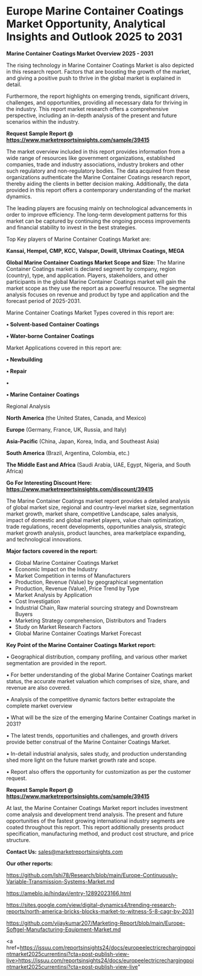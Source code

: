 # Europe Marine Container Coatings Market Opportunity, Analytical Insights and Outlook 2025 to 2031

<Strong> Marine Container Coatings Market Overview 2025 - 2031</strong>

The rising technology in Marine Container Coatings Market is also depicted in this research report. Factors that are boosting the growth of the market, and giving a positive push to thrive in the global market is explained in detail.

Furthermore, the report highlights on emerging trends, significant drivers, challenges, and opportunities, providing all necessary data for thriving in the industry. This report market research offers a comprehensive perspective, including an in-depth analysis of the present and future scenarios within the industry.

<strong>Request Sample Report @ <a href=https://www.marketreportsinsights.com/sample/39415>https://www.marketreportsinsights.com/sample/39415</a></strong>

The market overview included in this report provides information from a wide range of resources like government organizations, established companies, trade and industry associations, industry brokers and other such regulatory and non-regulatory bodies. The data acquired from these organizations authenticate the Marine Container Coatings research report, thereby aiding the clients in better decision making. Additionally, the data provided in this report offers a contemporary understanding of the market dynamics.

The leading players are focusing mainly on technological advancements in order to improve efficiency. The long-term development patterns for this market can be captured by continuing the ongoing process improvements and financial stability to invest in the best strategies.

Top Key players of Marine Container Coatings Market are:

<strong>Kansai, Hempel, CMP, KCC, Valspar, Dowill, Ultrimax Coatings, MEGA</strong>

<strong><b>Global Marine Container Coatings Market Scope and Size:</b></strong>
The Marine Container Coatings market is declared segment by company, region (country), type, and application. Players, stakeholders, and other participants in the global Marine Container Coatings market will gain the market scope as they use the report as a powerful resource. The segmental analysis focuses on revenue and product by type and application and the forecast period of 2025-2031.

Marine Container Coatings Market Types covered in this report are:

<strong>•  Solvent-based Container Coatings

•  Water-borne Container Coatings</strong>

Market Applications covered in this report are:

<strong>•  Newbuilding

•  Repair

•  

•  Marine Container Coatings</strong> 

Regional Analysis

<strong>North America</strong> (the United States, Canada, and Mexico)

<strong>Europe</strong> (Germany, France, UK, Russia, and Italy)

<strong>Asia-Pacific</strong> (China, Japan, Korea, India, and Southeast Asia)

<strong>South America</strong> (Brazil, Argentina, Colombia, etc.)

<strong>The Middle East and Africa</strong> (Saudi Arabia, UAE, Egypt, Nigeria, and South Africa)

<strong>Go For Interesting Discount Here: <a href=https://www.marketreportsinsights.com/discount/39415>https://www.marketreportsinsights.com/discount/39415</a></strong>

The Marine Container Coatings market report provides a detailed analysis of global market size, regional and country-level market size, segmentation market growth, market share, competitive Landscape, sales analysis, impact of domestic and global market players, value chain optimization, trade regulations, recent developments, opportunities analysis, strategic market growth analysis, product launches, area marketplace expanding, and technological innovations.

<strong><b>Major factors covered in the report:</b></strong>
<ul>
  <li>Global Marine Container Coatings Market </li>
  <li>Economic Impact on the Industry</li>
  <li>Market Competition in terms of Manufacturers</li>
  <li>Production, Revenue (Value) by geographical segmentation</li>
  <li>Production, Revenue (Value), Price Trend by Type</li>
  <li>Market Analysis by Application</li>
  <li>Cost Investigation</li>
  <li>Industrial Chain, Raw material sourcing strategy and Downstream Buyers</li>
  <li>Marketing Strategy comprehension, Distributors and Traders</li>
  <li>Study on Market Research Factors</li>
  <li>Global Marine Container Coatings Market Forecast</li>
</ul>

<strong><b>Key Point of the Marine Container Coatings Market report:</b></strong>

• Geographical distribution, company profiling, and various other market segmentation are provided in the report.

• For better understanding of the global Marine Container Coatings market status, the accurate market valuation which comprises of size, share, and revenue are also covered.

• Analysis of the competitive dynamic factors better extrapolate the complete market overview

• What will be the size of the emerging Marine Container Coatings market in 2031?

• The latest trends, opportunities and challenges, and growth drivers provide better construal of the Marine Container Coatings Market.

• In-detail industrial analysis, sales study, and production understanding shed more light on the future market growth rate and scope.

• Report also offers the opportunity for customization as per the customer request.

<strong>Request Sample Report @ <a href=https://www.marketreportsinsights.com/sample/39415>https://www.marketreportsinsights.com/sample/39415</a></strong>

At last, the Marine Container Coatings Market report includes investment come analysis and development trend analysis. The present and future opportunities of the fastest growing international industry segments are coated throughout this report. This report additionally presents product specification, manufacturing method, and product cost structure, and price structure.

<strong>Contact Us:</strong>
sales@marketreportsinsights.com

<strong>Our other reports:</strong>

<a href=https://github.com/Ishi78/Research/blob/main/Europe-Continuously-Variable-Transmission-Systems-Market.md>https://github.com/Ishi78/Research/blob/main/Europe-Continuously-Variable-Transmission-Systems-Market.md</a>

<a href=https://ameblo.jp/hindavi/entry-12892023166.html>https://ameblo.jp/hindavi/entry-12892023166.html</a>

<a href=https://sites.google.com/view/digital-dynamics4/trending-research-reports/north-america-bricks-blocks-market-to-witness-5-8-cagr-by-2031>https://sites.google.com/view/digital-dynamics4/trending-research-reports/north-america-bricks-blocks-market-to-witness-5-8-cagr-by-2031</a>

<a href=https://github.com/vijaykumar207/Marketing-Report/blob/main/Europe-Softgel-Manufacturing-Equipment-Market.md>https://github.com/vijaykumar207/Marketing-Report/blob/main/Europe-Softgel-Manufacturing-Equipment-Market.md</a>

<a href=https://issuu.com/reportsinsights24/docs/europeelectricrechargingpointmarket2025currentinsi?cta=post-publish-view-live>https://issuu.com/reportsinsights24/docs/europeelectricrechargingpointmarket2025currentinsi?cta=post-publish-view-live</a>"
